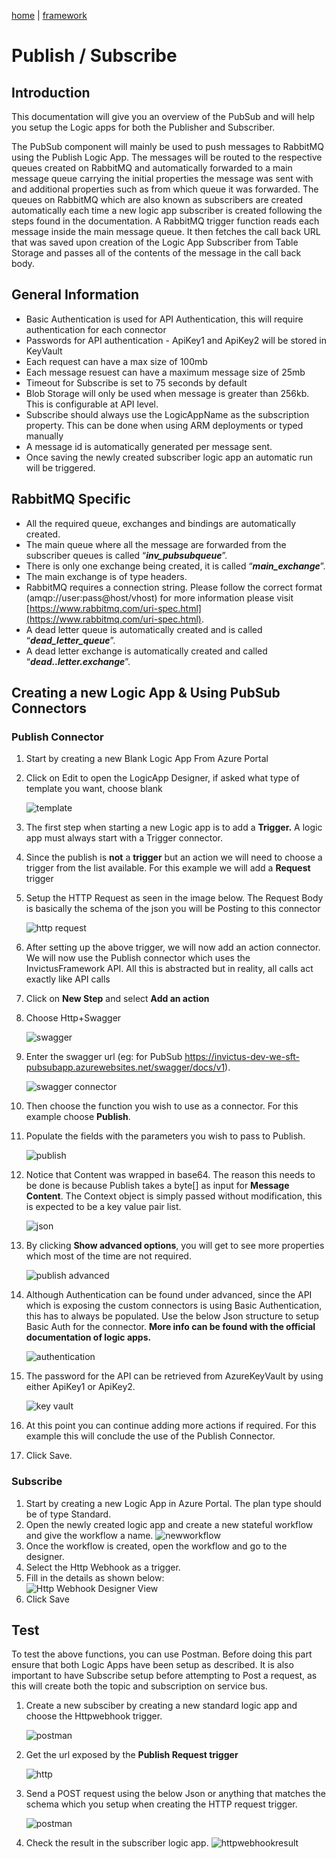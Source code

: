 [home](../../README.md) | [framework](../framework.md)

# Publish / Subscribe

## Introduction

This documentation will give you an overview of the PubSub and will help you setup the Logic apps for both the Publisher and Subscriber.

The PubSub component will mainly be used to push messages to RabbitMQ using the Publish Logic App. The messages will be routed to the respective queues created on RabbitMQ and automatically forwarded to a main message queue carrying the initial properties the message was sent with and additional properties such as from which queue it was forwarded. The queues on RabbitMQ which are also known as subscribers are created automatically each time a new logic app subscriber is created following the steps found in the documentation. A RabbitMQ trigger function reads each message inside the main message queue. It then fetches the call back URL that was saved upon creation of the Logic App Subscriber from Table Storage and passes all of the contents of the message in the call back body.

## General Information

* Basic Authentication is used for API Authentication, this will require authentication for each connector
*   Passwords for API authentication - ApiKey1 and ApiKey2 will be stored in KeyVault
*   Each request can have a max size of 100mb
*	Each message resuest can have a maximum message size of 25mb
*   Timeout for Subscribe is set to 75 seconds by default
*   Blob Storage will only be used when message is greater than 256kb. This is configurable at API level.
*   Subscribe should always use the LogicAppName as the subscription property. This can be done when using ARM deployments or typed manually
*   A message id is automatically generated per message sent.
*	Once saving the newly created subscriber logic app an automatic run will be triggered.

## RabbitMQ Specific

*	All the required queue, exchanges and bindings are automatically created.
*	The main queue where all the message are forwarded from the subscriber queues is called “***inv_pubsubqueue***”.
*	There is only one exchange being created, it is called “***main_exchange***”.
*	The main exchange is of type headers.
*	RabbitMQ requires a connection string. Please follow the correct format (amqp://user:pass@host/vhost) for more information please visit [https://www.rabbitmq.com/uri-spec.html](https://www.rabbitmq.com/uri-spec.html).
*	A dead letter queue is automatically created and is called “***dead_letter_queue***”.
*	A dead letter exchange is automatically created and called “***dead..letter.exchange***”.

## Creating a new Logic App & Using PubSub Connectors

### Publish Connector

1. Start by creating a new Blank Logic App From Azure Portal
2. Click on Edit to open the LogicApp Designer, if asked what type of template you want, choose blank

   ![template](../../images/pubsub-template.png)

3. The first step when starting a new Logic app is to add a **Trigger.** A logic app must always start with a Trigger connector.
4. Since the publish is **not** a **trigger** but an action we will need to choose a trigger from the list available. For this example we will add a **Request** trigger
5. Setup the HTTP Request as seen in the image below. The Request Body is basically the schema of the json you will be Posting to this connector

   ![http request](../../images/pubsub-httprequest.png)

6. After setting up the above trigger, we will now add an action connector. We will now use the Publish connector which uses the InvictusFramework API. All this is abstracted but in reality, all calls act exactly like API calls
7. Click on **New Step** and select **Add an action**
8. Choose Http+Swagger

   ![swagger](../../images/pubsub-swagger.png)

9. Enter the swagger url (eg: for PubSub <https://invictus-dev-we-sft-pubsubapp.azurewebsites.net/swagger/docs/v1>).

   ![swagger connector](../../images/pubsub-swaggerconnector.png)

10. Then choose the function you wish to use as a connector. For this example choose **Publish**.
11. Populate the fields with the parameters you wish to pass to Publish.

    ![publish](../../images/pubsub-publishconnector.png)

12. Notice that Content was wrapped in base64. The reason this needs to be done is because Publish takes a byte\[\] as input for **Message Content**. The Context object is simply passed without modification, this is expected to be a key value pair list.

    ![json](../../images/pubsub-jsoncontext.png)

13. By clicking **Show advanced options**, you will get to see more properties which most of the time are not required.

    ![publish advanced](../../images/pubsub-publishconnectoradvanced.png)

14. Although Authentication can be found under advanced, since the API which is exposing the custom connectors is using Basic Authentication, this has to always be populated. Use the below Json structure to setup Basic Auth for the connector. **More info can be found with the official documentation of logic apps.**

    ![authentication](../../images/pubsub-authentication.png)

15. The password for the API can be retrieved from AzureKeyVault by using either ApiKey1 or ApiKey2.

    ![key vault](../../images/pubsub-keyvaultapikey.png)

16. At this point you can continue adding more actions if required. For this example this will conclude the use of the Publish Connector.
17. Click Save.

### Subscribe

1.  Start by creating a new Logic App in Azure Portal. The plan type should be of type Standard.
2.  Open the newly created logic app and create a new stateful workflow and give the workflow a name.
	![newworkflow](../../images/pubsub-newworkflow)
3.  Once the workflow is created, open the workflow and go to the designer.
4.  Select the Http Webhook as a trigger.
5.  Fill in the details as shown below:  
		![Http Webhook Designer View](../../images/pubsub-httpwebhook.png)
7.  Click Save

## Test

To test the above functions, you can use Postman. Before doing this part ensure that both Logic Apps have been setup as described. It is also important to have Subscribe setup before attempting to Post a request, as this will create both the topic and subscription on service bus.


1. Create a new subsciber by creating a new standard logic app and choose the Httpwebhook trigger.
	
	![postman](../../images/pubsub-httpwebhook.png)

2. Get the url exposed by the **Publish Request trigger**

   ![http](../../images/pubsub-httprequestsmall.png)

3. Send a POST request using the below Json or anything that matches the schema which you setup when creating the HTTP request trigger.

   ![postman](../../images/pubsub-publish-request.png)

4. Check the result in the subscriber logic app.
	![httpwebhookresult](../../images/pubsub-httpwebhook-result.png)
